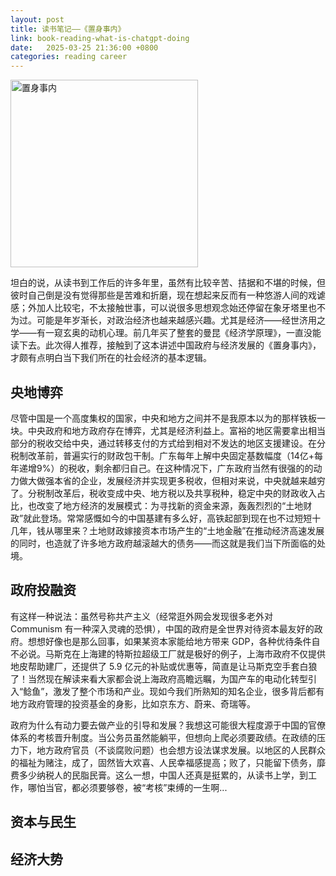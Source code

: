 ```yaml
---
layout: post
title: 读书笔记——《置身事内》
link: book-reading-what-is-chatgpt-doing
date:   2025-03-25 21:36:00 +0800
categories: reading career
---
```


<img src="https://img3.doubanio.com/view/subject/l/public/s33956867.jpg" width="300" alt="置身事内" referrerpolicy="no-referrer"/>

坦白的说，从读书到工作后的许多年里，虽然有比较辛苦、拮据和不堪的时候，但彼时自己倒是没有觉得那些是苦难和折磨，现在想起来反而有一种悠游人间的戏谑感；外加人比较宅，不太接触世事，可以说很多思想观念始还停留在象牙塔里也不为过。可能是年岁渐长，对政治经济也越来越感兴趣。尤其是经济——经世济用之学——有一窥玄奥的动机心理。前几年买了整套的曼昆《经济学原理》，一直没能读下去。此次得人推荐，接触到了这本讲述中国政府与经济发展的《置身事内》，才颇有点明白当下我们所在的社会经济的基本逻辑。

## 央地博弈

尽管中国是一个高度集权的国家，中央和地方之间并不是我原本以为的那样铁板一块。中央政府和地方政府存在博弈，尤其是经济利益上。富裕的地区需要拿出相当部分的税收交给中央，通过转移支付的方式给到相对不发达的地区支援建设。在分税制改革前，普遍实行的财政包干制。广东每年上解中央固定基数幅度（14亿+每年递增9%）的税收，剩余都归自己。在这种情况下，广东政府当然有很强的的动力做大做强本省的企业，发展经济并实现更多税收，但相对来说，中央就越来越穷了。分税制改革后，税收变成中央、地方税以及共享税种，稳定中央的财政收入占比，也改变了地方经济的发展模式：为寻找新的资金来源，轰轰烈烈的“土地财政”就此登场。常常感慨如今的中国基建有多么好，高铁起部到现在也不过短短十几年，钱从哪里来？土地财政嫁接资本市场产生的“土地金融”在推动经济高速发展的同时，也造就了许多地方政府越滚越大的债务——而这就是我们当下所面临的处境。

## 政府投融资

有这样一种说法：虽然号称共产主义（经常逛外网会发现很多老外对 Communism 有一种深入灵魂的恐惧），中国的政府是全世界对待资本最友好的政府。想想好像也是那么回事，如果某资本家能给地方带来 GDP，各种优待条件自不必说。马斯克在上海建的特斯拉超级工厂就是极好的例子，上海市政府不仅提供地皮帮助建厂，还提供了 5.9 亿元的补贴或优惠等，简直是让马斯克空手套白狼了！当然现在解读来看大家都会说上海政府高瞻远瞩，为国产车的电动化转型引入“鲶鱼”，激发了整个市场和产业。现如今我们所熟知的知名企业，很多背后都有地方政府管理的投资基金的身影，比如京东方、蔚来、奇瑞等。

政府为什么有动力要去做产业的引导和发展？我想这可能很大程度源于中国的官僚体系的考核晋升制度。当公务员虽然能躺平，但想向上爬必须要政绩。在政绩的压力下，地方政府官员（不谈腐败问题）也会想方设法谋求发展。以地区的人民群众的福祉为赌注，成了，固然皆大欢喜、人民幸福感提高；败了，只能留下债务，靡费多少纳税人的民脂民膏。这么一想，中国人还真是挺累的，从读书上学，到工作，哪怕当官，都必须要够卷，被“考核”束缚的一生啊...

## 资本与民生

## 经济大势
